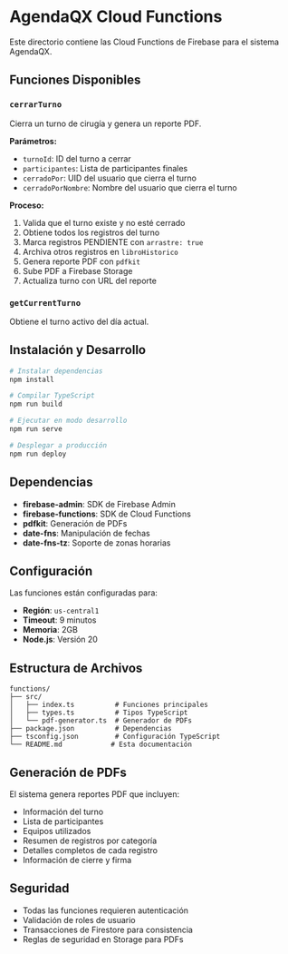 # AgendaQX Cloud Functions

Este directorio contiene las Cloud Functions de Firebase para el sistema AgendaQX.

## Funciones Disponibles

### `cerrarTurno`
Cierra un turno de cirugía y genera un reporte PDF.

**Parámetros:**
- `turnoId`: ID del turno a cerrar
- `participantes`: Lista de participantes finales
- `cerradoPor`: UID del usuario que cierra el turno
- `cerradoPorNombre`: Nombre del usuario que cierra el turno

**Proceso:**
1. Valida que el turno existe y no esté cerrado
2. Obtiene todos los registros del turno
3. Marca registros PENDIENTE con `arrastre: true`
4. Archiva otros registros en `libroHistorico`
5. Genera reporte PDF con `pdfkit`
6. Sube PDF a Firebase Storage
7. Actualiza turno con URL del reporte

### `getCurrentTurno`
Obtiene el turno activo del día actual.

## Instalación y Desarrollo

```bash
# Instalar dependencias
npm install

# Compilar TypeScript
npm run build

# Ejecutar en modo desarrollo
npm run serve

# Desplegar a producción
npm run deploy
```

## Dependencias

- **firebase-admin**: SDK de Firebase Admin
- **firebase-functions**: SDK de Cloud Functions
- **pdfkit**: Generación de PDFs
- **date-fns**: Manipulación de fechas
- **date-fns-tz**: Soporte de zonas horarias

## Configuración

Las funciones están configuradas para:
- **Región**: `us-central1`
- **Timeout**: 9 minutos
- **Memoria**: 2GB
- **Node.js**: Versión 20

## Estructura de Archivos

```
functions/
├── src/
│   ├── index.ts          # Funciones principales
│   ├── types.ts          # Tipos TypeScript
│   └── pdf-generator.ts  # Generador de PDFs
├── package.json          # Dependencias
├── tsconfig.json         # Configuración TypeScript
└── README.md            # Esta documentación
```

## Generación de PDFs

El sistema genera reportes PDF que incluyen:
- Información del turno
- Lista de participantes
- Equipos utilizados
- Resumen de registros por categoría
- Detalles completos de cada registro
- Información de cierre y firma

## Seguridad

- Todas las funciones requieren autenticación
- Validación de roles de usuario
- Transacciones de Firestore para consistencia
- Reglas de seguridad en Storage para PDFs


